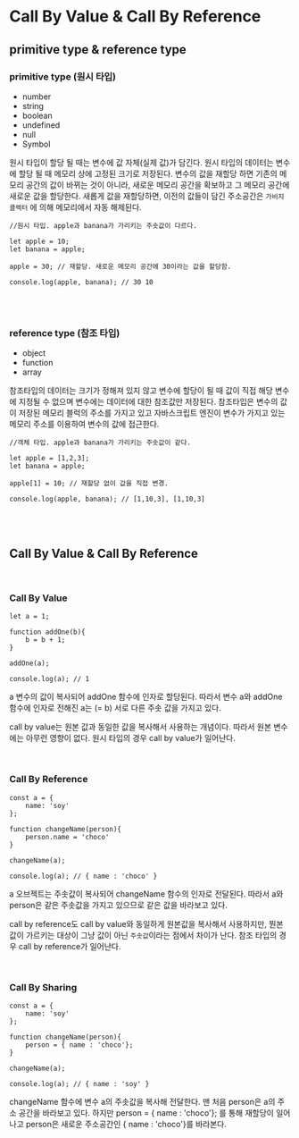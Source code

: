 # Call By Value & Call By Reference

## primitive type & reference type

### primitive type (원시 타입)

- number
- string
- boolean
- undefined
- null
- Symbol

원시 타입이 할당 될 때는 변수에 값 자체(실제 값)가 담긴다. 원시 타입의 데이터는 변수에 할당 될 때 메모리 상에 고정된 크기로 저장된다. 변수의 값을 재할당 하면 기존의 메모리 공간의 값이 바뀌는 것이 아니라, 새로운 메모리 공간을 확보하고 그 메모리 공간에 새로운 값을 할당한다. 새롭게 값을 재할당하면, 이전의 값들이 담긴 주소공간은 `가비지 콜렉터` 에 의해 메모리에서 자동 해제된다.

```
//원시 타입. apple과 banana가 가리키는 주솟값이 다르다.

let apple = 10;
let banana = apple;

apple = 30; // 재할당. 새로운 메모리 공간에 30이라는 값을 할당함.

console.log(apple, banana); // 30 10
```

<br>
<br>

### reference type (참조 타입)

- object
- function
- array

참조타입의 데이터는 크기가 정해져 있지 않고 변수에 할당이 될 때 값이 직접 해당 변수에 지정될 수 없으며 변수에는 데이터에 대한 참조값만 저장된다. 참조타입은 변수의 값이 저장된 메모리 블럭의 주소를 가지고 있고 자바스크립트 엔진이 변수가 가지고 있는 메모리 주소를 이용하여 변수의 값에 접근한다.

```
//객체 타입. apple과 banana가 가리키는 주솟값이 같다.

let apple = [1,2,3];
let banana = apple;

apple[1] = 10; // 재할당 없이 값을 직접 변경.

console.log(apple, banana); // [1,10,3], [1,10,3]
```

<br>
<br>

## Call By Value & Call By Reference

<br>

### Call By Value

```
let a = 1;

function addOne(b){
    b = b + 1;
}

addOne(a);

console.log(a); // 1
```

a 변수의 값이 복사되어 addOne 함수에 인자로 할당된다. 따라서 변수 a와 addOne 함수에 인자로 전해진 a는 (= b) 서로 다른 주솟 값을 가지고 있다.

call by value는 원본 값과 동일한 값을 복사해서 사용하는 개념이다. 따라서 원본 변수에는 아무런 영향이 없다.
원시 타입의 경우 call by value가 일어난다.

<br>

### Call By Reference

```
const a = {
    name: 'soy'
};

function changeName(person){
    person.name = 'choco'
}

changeName(a);

console.log(a); // { name : 'choco' }
```

a 오브젝트는 주솟값이 복사되어 changeName 함수의 인자로 전달된다. 따라서 a와 person은 같은 주솟값을 가지고 있으므로 같은 값을 바라보고 있다.

call by reference도 call by value와 동일하게 원본값을 복사해서 사용하지만, 뭔본 값이 가르키는 대상이 그냥 값이 아닌 `주솟값`이라는 점에서 차이가 난다. 참조 타입의 경우 call by reference가 일어난다.

<br>

### Call By Sharing

```
const a = {
    name: 'soy'
};

function changeName(person){
    person = { name : 'choco'};
}

changeName(a);

console.log(a); // { name : 'soy' }
```

changeName 함수에 변수 a의 주솟값을 복사해 전달한다. 맨 처음 person은 a의 주소 공간을 바라보고 있다.
하지만 person = { name : 'choco'}; 를 통해 재할당이 일어나고 person은 새로운 주소공간인 { name : 'choco'}를 바라본다.
